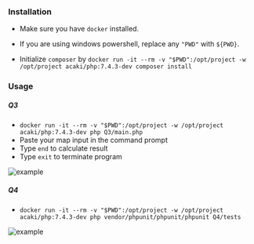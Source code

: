 ### Installation
* Make sure you have `docker` installed.  
* If you are using windows powershell, replace any `"PWD"` with `${PWD}`.

* Initialize `composer` by
`docker run -it --rm -v "$PWD":/opt/project -w /opt/project acaki/php:7.4.3-dev composer install`


### Usage
##### Q3
* `docker run -it --rm -v "$PWD":/opt/project -w /opt/project acaki/php:7.4.3-dev php Q3/main.php`
* Paste your map input in the command prompt
* Type `end` to calculate result
* Type `exit` to terminate program  
  
![example](https://user-images.githubusercontent.com/10175554/78423240-9d55b300-7697-11ea-885e-1780c6622c27.png)

##### Q4
* `docker run -it --rm -v "$PWD":/opt/project -w /opt/project acaki/php:7.4.3-dev php vendor/phpunit/phpunit/phpunit Q4/tests`  
  
  
![example](https://user-images.githubusercontent.com/10175554/78423279-e0b02180-7697-11ea-808e-035af670bd1c.png)

